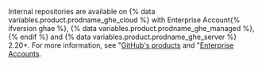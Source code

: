 Internal repositories are available on {% data variables.product.prodname_ghe_cloud %} with Enterprise Account{% ifversion ghae %}, {% data variables.product.prodname_ghe_managed %},{% endif %} and {% data variables.product.prodname_ghe_server %} 2.20+. For more information, see "<a href="/articles/githubs-products" class="dotcom-only">GitHub's products</a> and "<a href="https://docs.github.com/en/github/setting-up-and-managing-your-enterprise/managing-your-enterprise-account/about-enterprise-accounts" class="dotcom-only">Enterprise Accounts</a>.
